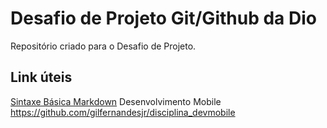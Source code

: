 #  Desafio de Projeto Git/Github da Dio
Repositório criado para o Desafio de Projeto.
## Link úteis
[Sintaxe Básica Markdown](https://www.markdownguide.org/basic-syntax/)
Desenvolvimento Mobile https://github.com/gilfernandesjr/disciplina_devmobile
